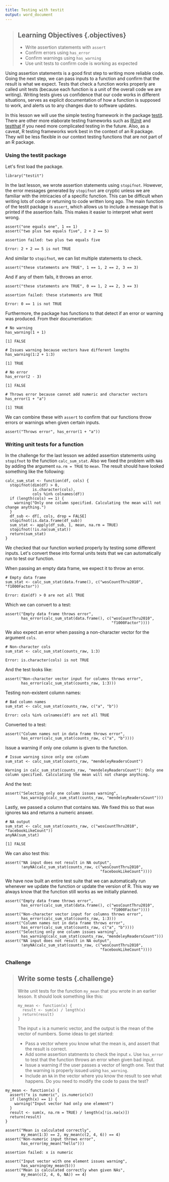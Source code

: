 ```yaml
---
title: Testing with testit
output: word_document
---
```




> ## Learning Objectives {.objectives}
>
> * Write assertion statements with `assert`
> * Confirm errors using `has_error`
> * Confirm warnings using `has_warning`
> * Use unit tests to confirm code is working as expected

Using assertion statements is a good first step to writing more reliable code.
Going the next step, we can pass inputs to a function and confirm that the result is what we expect.
Tests that check a function works properly are called unit tests (because each function is a unit of the overall code we are writing).
Writing tests gives us confidence that our code works in different situations,
serves as explicit documentation of how a function is supposed to work,
and alerts us to any changes due to software updates.

In this lesson we will use the simple testing framework in the package [testit][].
There are other more elaborate testing frameworks such as [RUnit][] and [testthat][] if you need more complicated testing in the future.
Also, as a caveat, R testing frameworks work best in the context of an R package.
They will be less flexible in our context testing functions that are not part of an R package.

[testit]: https://cran.r-project.org/web/packages/testit/index.html
[RUnit]: https://cran.r-project.org/web/packages/RUnit/index.html
[testthat]: https://cran.r-project.org/web/packages/testthat/index.html



### Using the testit package

Let's first load the package.


~~~{.r}
library("testit")
~~~

In the last lesson, we wrote assertion statements using `stopifnot`.
However, the error messages generated by `stopifnot` are cryptic unless we are familiar with the intricacies of a specific function.
This can be difficult when writing lots of code or returning to code written long ago.
The main function of the testit package is `assert`, which allows us to include a message that is printed if the assertion fails.
This makes it easier to interpret what went wrong.


~~~{.r}
assert("one equals one", 1 == 1)
assert("two plus two equals five", 2 + 2 == 5)
~~~



~~~{.output}
assertion failed: two plus two equals five

~~~



~~~{.error}
Error: 2 + 2 == 5 is not TRUE

~~~

And similar to `stopifnot`, we can list multiple statements to check.


~~~{.r}
assert("these statements are TRUE", 1 == 1, 2 == 2, 3 == 3)
~~~

And if any of them fails, it throws an error.


~~~{.r}
assert("these statements are TRUE", 0 == 1, 2 == 2, 3 == 3)
~~~



~~~{.output}
assertion failed: these statements are TRUE

~~~



~~~{.error}
Error: 0 == 1 is not TRUE

~~~

Furthermore, the package has functions to that detect if an error or warning was produced.
From their documentation:


~~~{.r}
# No warning
has_warning(1 + 1)
~~~



~~~{.output}
[1] FALSE

~~~



~~~{.r}
# Issues warning because vectors have different lengths
has_warning(1:2 + 1:3)
~~~



~~~{.output}
[1] TRUE

~~~



~~~{.r}
# No error
has_error(2 - 3)
~~~



~~~{.output}
[1] FALSE

~~~



~~~{.r}
# Throws error because cannot add numeric and character vectors
has_error(1 + "a")
~~~



~~~{.output}
[1] TRUE

~~~

We can combine these with `assert` to confirm that our functions throw errors or warnings when given certain inputs.


~~~{.r}
assert("Throws error", has_error(1 + "a"))
~~~

### Writing unit tests for a function

In the challenge for the last lesson we added assertion statements using `stopifnot` to the function `calc_sum_stat`.
Also we fixed the problem with `NA`s by adding the argument `na.rm = TRUE` to `mean`.
The result should have looked something like the following:


~~~{.r}
calc_sum_stat <- function(df, cols) {
  stopifnot(dim(df) > 0,
            is.character(cols),
            cols %in% colnames(df))
  if (length(cols) == 1) {
    warning("Only one column specified. Calculating the mean will not change anything.")
  }
  df_sub <- df[, cols, drop = FALSE]
  stopifnot(is.data.frame(df_sub))
  sum_stat <- apply(df_sub, 1, mean, na.rm = TRUE)
  stopifnot(!is.na(sum_stat))
  return(sum_stat)
}
~~~

We checked that our function worked properly by testing some different inputs.
Let's convert these into formal units tests that we can automatically run to test our function.

When passing an empty data frame, we expect it to throw an error.


~~~{.r}
# Empty data frame
sum_stat <- calc_sum_stat(data.frame(), c("wosCountThru2010", "f1000Factor"))
~~~



~~~{.error}
Error: dim(df) > 0 are not all TRUE

~~~

Which we can convert to a test:


~~~{.r}
assert("Empty data frame throws error",
       has_error(calc_sum_stat(data.frame(), c("wosCountThru2010",
                                               "f1000Factor"))))
~~~

We also expect an error when passing a non-character vector for the argument `cols`.


~~~{.r}
# Non-character cols
sum_stat <- calc_sum_stat(counts_raw, 1:3)
~~~



~~~{.error}
Error: is.character(cols) is not TRUE

~~~

And the test looks like:


~~~{.r}
assert("Non-character vector input for columns throws error",
       has_error(calc_sum_stat(counts_raw, 1:3)))
~~~

Testing non-existent column names:


~~~{.r}
# Bad column names
sum_stat <- calc_sum_stat(counts_raw, c("a", "b"))
~~~



~~~{.error}
Error: cols %in% colnames(df) are not all TRUE

~~~

Converted to a test:


~~~{.r}
assert("Column names not in data frame throws error",
       has_error(calc_sum_stat(counts_raw, c("a", "b"))))
~~~

Issue a warning if only one column is given to the function.


~~~{.r}
# Issue warning since only one column
sum_stat <- calc_sum_stat(counts_raw, "mendeleyReadersCount")
~~~



~~~{.error}
Warning in calc_sum_stat(counts_raw, "mendeleyReadersCount"): Only one
column specified. Calculating the mean will not change anything.

~~~

And the test:


~~~{.r}
assert("Selecting only one column issues warning",
       has_warning(calc_sum_stat(counts_raw, "mendeleyReadersCount")))
~~~

Lastly, we passed a column that contains `NA`s.
We fixed this so that `mean` ignores `NA`s and returns a numeric answer.


~~~{.r}
# NA output
sum_stat <- calc_sum_stat(counts_raw, c("wosCountThru2010", "facebookLikeCount"))
anyNA(sum_stat)
~~~



~~~{.output}
[1] FALSE

~~~

We can also test this:


~~~{.r}
assert("NA input does not result in NA output",
       !anyNA(calc_sum_stat(counts_raw, c("wosCountThru2010",
                                          "facebookLikeCount"))))
~~~

We have now built an entire test suite that we can automatically run whenever we update the function or update the version of R.
This way we always know that the function still works as we initially planned.


~~~{.r}
assert("Empty data frame throws error",
       has_error(calc_sum_stat(data.frame(), c("wosCountThru2010",
                                               "f1000Factor"))))
assert("Non-character vector input for columns throws error",
       has_error(calc_sum_stat(counts_raw, 1:3)))
assert("Column names not in data frame throws error",
       has_error(calc_sum_stat(counts_raw, c("a", "b"))))
assert("Selecting only one column issues warning",
       has_warning(calc_sum_stat(counts_raw, "mendeleyReadersCount")))
assert("NA input does not result in NA output",
       !anyNA(calc_sum_stat(counts_raw, c("wosCountThru2010",
                                          "facebookLikeCount"))))
~~~

### Challenge

> ## Write some tests {.challenge}
>
> Write unit tests for the function `my_mean` that you wrote in an earlier lesson.
> It should look something like this:
>
> 
> ~~~{.r}
> my_mean <- function(x) {
>   result <- sum(x) / length(x)
>   return(result)
> }
> ~~~
> 
> The input `x` is a numeric vector, and the output is the mean of the vector of numbers.
> Some ideas to get started:
>
> * Pass a vector where you know what the mean is, and assert that the result is correct.
> * Add some assertion statments to check the input `x`.
> Use `has_error` to test that the function throws an error when given bad input.
> * Issue a warning if the user passes a vector of length one.
> Test that the warning is properly issued using `has_warning`.
> * Include an `NA` in the vector where you know the result to see what happens.
> Do you need to modify the code to pass the test?


~~~{.r}
my_mean <- function(x) {
  assert("x is numeric", is.numeric(x))
  if (length(x) == 1) {
    warning("Input vector had only one element")
  }
  result <- sum(x, na.rm = TRUE) / length(x[!is.na(x)])
  return(result)
}

assert("Mean is calculated correctly",
       my_mean(1:3) == 2, my_mean(c(2, 4, 6)) == 4)
assert("Non-numeric input throws error",
       has_error(my_mean("hello")))
~~~



~~~{.output}
assertion failed: x is numeric

~~~



~~~{.r}
assert("Input vector with one element issues warning",
       has_warning(my_mean(5)))
assert("Mean is calculated correctly when given NAs",
       my_mean(c(2, 4, 6, NA)) == 4)
~~~
